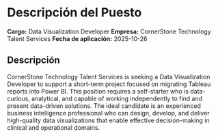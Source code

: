 # Descripción del Puesto

**Cargo:** Data Visualization Developer
**Empresa:** CornerStone Technology Talent Services
**Fecha de aplicación:** 2025-10-26

## Descripción


CornerStone Technology Talent Services is seeking a Data Visualization Developer to support a short-term project focused on migrating Tableau reports into Power BI. This position requires a self-starter who is data-curious, analytical, and capable of working independently to find and present data-driven solutions.
The ideal candidate is an experienced business intelligence professional who can design, develop, and deliver high-quality data visualizations that enable effective decision-making in clinical and operational domains.

